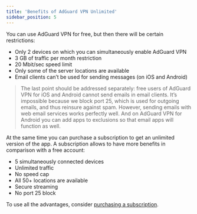 ```yaml
---
title: 'Benefits of AdGuard VPN Unlimited'
sidebar_position: 5
---
```


You can use AdGuard VPN for free, but then there will be certain restrictions:

- Only 2 devices on which you can simultaneously enable AdGuard VPN
- 3 GB of traffic per month restriction
- 20 Mbit/sec speed limit
- Only some of the server locations are available
- Email clients can’t be used for sending messages (on iOS and Android)

> The last point should be addressed separately: free users of AdGuard VPN for iOS and Android cannot send emails in email clients. It’s impossible because we block port 25, which is used for outgoing emails, and thus reinsure against spam. However, sending emails with web email services works perfectly well. And on AdGuard VPN for Android you can add apps to exclusions so that email apps will function as well.

At the same time you can purchase a subscription to get an unlimited version of the app.
A subscription allows to have more benefits in comparison with a free account:

- 5 simultaneously connected devices
- Unlimited traffic
- No speed cap
- All 50+ locations are available
- Secure streaming
- No port 25 block

To use all the advantages, consider [purchasing a subscription](subscription.md).

